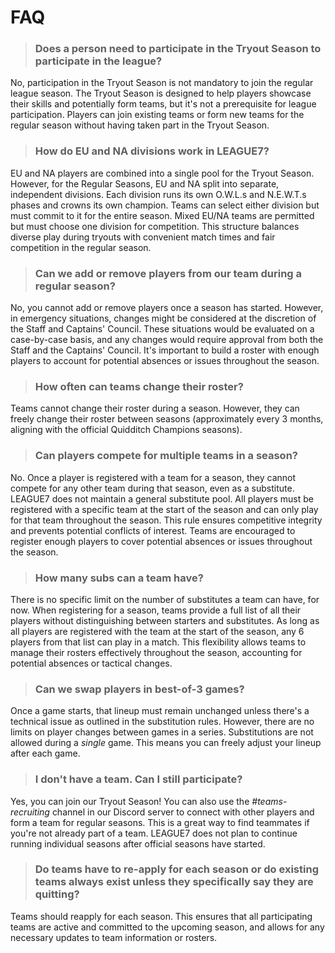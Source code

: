 # FAQ

> ### Does a person need to participate in the Tryout Season to participate in the league?
No, participation in the Tryout Season is not mandatory to join the regular league season. The Tryout Season is designed to help players showcase their skills and potentially form teams, but it's not a prerequisite for league participation. Players can join existing teams or form new teams for the regular season without having taken part in the Tryout Season.

> ### How do EU and NA divisions work in LEAGUE7?
EU and NA players are combined into a single pool for the Tryout Season. However, for the Regular Seasons, EU and NA split into separate, independent divisions. Each division runs its own O.W.L.s and N.E.W.T.s phases and crowns its own champion. Teams can select either division but must commit to it for the entire season. Mixed EU/NA teams are permitted but must choose one division for competition. This structure balances diverse play during tryouts with convenient match times and fair competition in the regular season.

> ### Can we add or remove players from our team during a regular season?
No, you cannot add or remove players once a season has started. However, in emergency situations, changes might be considered at the discretion of the Staff and Captains' Council. These situations would be evaluated on a case-by-case basis, and any changes would require approval from both the Staff and the Captains' Council. It's important to build a roster with enough players to account for potential absences or issues throughout the season.

> ### How often can teams change their roster?
Teams cannot change their roster during a season. However, they can freely change their roster between seasons (approximately every 3 months, aligning with the official Quidditch Champions seasons). 

> ### Can players compete for multiple teams in a season?
No. Once a player is registered with a team for a season, they cannot compete for any other team during that season, even as a substitute. LEAGUE7 does not maintain a general substitute pool. All players must be registered with a specific team at the start of the season and can only play for that team throughout the season. This rule ensures competitive integrity and prevents potential conflicts of interest. Teams are encouraged to register enough players to cover potential absences or issues throughout the season.

> ### How many subs can a team have?
There is no specific limit on the number of substitutes a team can have, for now. When registering for a season, teams provide a full list of all their players without distinguishing between starters and substitutes. As long as all players are registered with the team at the start of the season, any 6 players from that list can play in a match. This flexibility allows teams to manage their rosters effectively throughout the season, accounting for potential absences or tactical changes. 

> ### Can we swap players in best-of-3 games?
Once a game starts, that lineup must remain unchanged unless there's a technical issue as outlined in the substitution rules. However, there are no limits on player changes between games in a series. Substitutions are not allowed during a <i>single</i> game. This means you can freely adjust your lineup after each game.

> ### I don't have a team. Can I still participate?
Yes, you can join our Tryout Season! You can also use the *#teams-recruiting* channel in our Discord server to connect with other players and form a team for regular seasons. This is a great way to find teammates if you're not already part of a team. LEAGUE7 does not plan to continue running individual seasons after official seasons have started.

> ### Do teams have to re-apply for each season or do existing teams always exist unless they specifically say they are quitting?
Teams should reapply for each season. This ensures that all participating teams are active and committed to the upcoming season, and allows for any necessary updates to team information or rosters.
